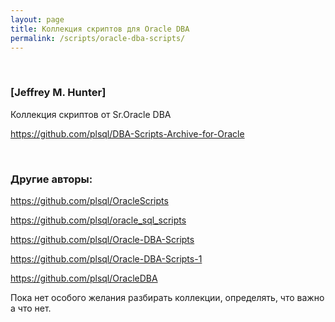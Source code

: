 ```yaml
---
layout: page
title: Коллекция скриптов для Oracle DBA
permalink: /scripts/oracle-dba-scripts/
---
```


<br/>

### [Jeffrey M. Hunter]

Коллекция скриптов от Sr.Oracle DBA


https://github.com/plsql/DBA-Scripts-Archive-for-Oracle


<br/>

### Другие авторы:

https://github.com/plsql/OracleScripts

https://github.com/plsql/oracle_sql_scripts

https://github.com/plsql/Oracle-DBA-Scripts

https://github.com/plsql/Oracle-DBA-Scripts-1

https://github.com/plsql/OracleDBA



Пока нет особого желания разбирать коллекции, определять, что важно а что нет.
